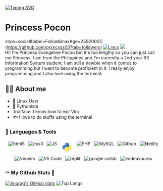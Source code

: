 [![Typing SVG](https://readme-typing-svg.herokuapp.com?color=%23FF2BB0&vCenter=true&lines=%F0%9F%91%8B++I'm+Princess+Pocon;I+love+programming!+%F0%9F%98%8E;but+programming+doesn't+love+me+%F0%9F%98%AD++)](https://git.io/typing-svg)

# Princess Pocon
style=social&label=Follow&maxAge=2592000)](https://github.com/prxncxss03?tab=followers) [![Linux](https://svgshare.com/i/Zhy.svg)](https://svgshare.com/i/Zhy.svg) ![](https://www.codewars.com/users/prxncxss03/badges/micro)  
Hi! I'm Princess Evangeline Pocon but it's too lengthy so you can just call me Princess. I am from the Philippines and I'm currently a 2nd year BS Information System student. I am still a newbie when it comes to programming but I want to become proficient in it. I really enjoy programming and I also love using the terminal.

## :frowning_woman: About me
- :penguin: Linux User
- 🐍 Pythonista
- :trollface: I know how to exit Vim
- :fish: I love to do stuffs using the terminal



### :toolbox: Languages & Tools
<p align="center">
<img src="https://user-images.githubusercontent.com/84000523/139789758-53cb144c-4b0e-49ad-b4a2-35a5d2f7d5f1.png" alt="html5" height="40" style="vertical-align:top; margin:4px">
<img src="https://user-images.githubusercontent.com/84000523/139791090-918552d3-07a9-460f-b7a0-25720022bdd9.png" alt="css3" height="40" style="vertical-align:top; margin:4px">
 <img src="https://user-images.githubusercontent.com/84000523/153745601-8149f24d-c444-4714-96a7-73cbed26e5a6.png" alt="JS" height="40" style="vertical-align:top; margin:4px">
 <img src="https://raw.githubusercontent.com/github/explore/80688e429a7d4ef2fca1e82350fe8e3517d3494d/topics/python/python.png" alt="Python" height="40" style="vertical-align:top; margin:4px">
 <img src="https://user-images.githubusercontent.com/84000523/153745563-3a1d706d-425f-4dd0-88a3-c7d31fc12ebc.png" alt="PHP" height="40" style="vertical-align:top; margin:4px">
 <img src="https://user-images.githubusercontent.com/84000523/153745599-aceb8276-cc43-4353-8e44-bf2a0081a782.png" alt="MySQL" height="40" style="vertical-align:top; margin:4px">
 <img src="https://user-images.githubusercontent.com/84000523/139808393-84ef9b6c-cecc-4acf-93af-431f994ebcfe.png" alt="Github" height="40" style="vertical-align:top; margin:4px">
  <img src="https://user-images.githubusercontent.com/84000523/139808512-63d3a3de-238a-4053-8ef3-6389566b3d78.png" alt="Netlify" height="40" style="vertical-align:top; margin:4px">
<img src="https://user-images.githubusercontent.com/84000523/139790575-ebed2c59-9bf5-4a85-bc2c-e88afdf0a54f.png" alt="Neovim" height="40" style="vertical-align:top; margin:4px">
<img src="https://user-images.githubusercontent.com/84000523/139789853-68f90141-552d-4e79-a4b1-66a711fc921f.png" alt="VS Code" height="40" style="vertical-align:top; margin:4px">
<img src="https://user-images.githubusercontent.com/84000523/139789942-d80c4c7a-16e7-4f63-99c8-1191c19144a3.png" alt="replit" height="40" style="vertical-align:top; margin:4px">
 <img src="https://user-images.githubusercontent.com/84000523/139809132-9b2fd6b1-a9ac-4084-8e5a-c819a1882db8.png" alt="google collab" height="40" style="vertical-align:top; margin:4px">
<img src="https://user-images.githubusercontent.com/84000523/139790368-62efdabd-ba14-4245-9c5b-6a78b8db26d2.png" alt="endeavouros" height="40" style="vertical-align:top; margin:4px">
</p>

### :coffin: My Github Stats :eyes:
[![Anurag's GitHub stats](https://github-readme-stats.vercel.app/api?username=prxncxss03&theme=synthwave)](https://github.com/anuraghazra/github-readme-stats) 
![Top Langs](https://github-readme-stats.vercel.app/api/top-langs/?username=prxncxss03&theme=synthwave)



